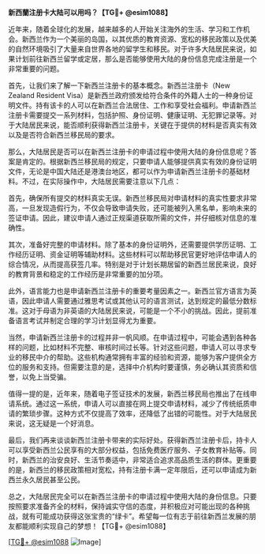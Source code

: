 **新西蘭注册卡大陆可以用吗？【TG💪+ @esim1088】**

近年来，随着全球化的发展，越来越多的人开始关注海外的生活、学习和工作机会。新西兰作为一个美丽的岛国，以其优质的教育资源、宽松的移民政策以及优美的自然环境吸引了大量来自世界各地的留学生和移民。对于许多大陆居民来说，如果计划前往新西兰留学或定居，那么是否能够使用大陆的身份信息完成注册是一个非常重要的问题。

首先，让我们来了解一下新西兰注册卡的基本概念。新西兰注册卡（New Zealand Resident Visa）是新西兰政府颁发给符合条件的外籍人士的一种身份证明文件。持有该卡的人可以在新西兰合法居住、工作和享受社会福利。申请新西兰注册卡需要提交一系列材料，包括护照、身份证明、健康证明、无犯罪记录等。对于大陆居民来说，能否顺利获得新西兰注册卡，关键在于提供的材料是否真实有效以及是否符合新西兰移民局的要求。

那么，大陆居民是否可以在新西兰注册卡的申请过程中使用大陆的身份信息呢？答案是肯定的。根据新西兰移民局的规定，只要申请人能够提供真实有效的身份证明文件，无论是中国大陆还是港澳台地区，都可以作为申请新西兰注册卡的基础材料。不过，在实际操作中，大陆居民需要注意以下几点：

首先，确保所有提交的材料真实无误。新西兰移民局对申请材料的真实性要求非常高，一旦发现造假行为，不仅会导致申请失败，还可能被列入黑名单，影响未来的签证申请。因此，建议申请人通过正规渠道获取所需的文件，并仔细核对信息的准确性。

其次，准备好完整的申请材料。除了基本的身份证明外，还需要提供学历证明、工作经历证明、资金证明等辅助材料。这些材料可以帮助移民官更好地评估申请人的综合情况，从而提高获签几率。特别是对于计划长期居留的新西兰居民来说，良好的教育背景和稳定的工作经历是非常重要的加分项。

此外，语言能力也是申请新西兰注册卡的重要考量因素之一。新西兰官方语言为英语，因此申请人需要通过雅思考试或其他认可的语言测试，达到规定的最低分数标准。这对于母语为非英语的大陆居民来说，可能是一个不小的挑战。因此，提前准备语言考试并制定合理的学习计划显得尤为重要。

当然，申请新西兰注册卡的过程并非一帆风顺。在申请过程中，可能会遇到各种各样的问题，比如材料不完整、审核时间过长等。针对这些问题，申请人可以寻求专业的移民中介的帮助。这些机构通常拥有丰富的经验和资源，能够为客户提供全方位的服务和支持。但需要注意的是，选择中介机构时要谨慎，务必确认其资质和信誉，以免上当受骗。

值得一提的是，近年来，随着电子签证技术的发展，新西兰移民局也推出了在线申请系统。通过这一系统，申请人可以直接在网上提交申请材料，减少了传统纸质申请的繁琐步骤。这种方式不仅提高了效率，还降低了出错的可能性。对于大陆居民来说，这无疑是一个好消息。

最后，我们再来谈谈新西兰注册卡带来的实际好处。获得新西兰注册卡后，持卡人可以享受新西兰公民享有的大部分权益，包括免费医疗服务、子女教育补贴等。同时，新西兰的治安良好、生活节奏适中，非常适合追求高品质生活的群体。更重要的是，新西兰的移民政策相对宽松，持有注册卡满一定年限后，还可以申请成为新西兰永久居民甚至公民。

总之，大陆居民完全可以在新西兰注册卡的申请过程中使用大陆的身份信息。只要按照要求准备齐全的材料，保持诚实守信的态度，并积极应对可能出现的各种挑战，就有可能成功获得这张宝贵的“绿卡”。希望每一位有志于前往新西兰发展的朋友都能顺利实现自己的梦想！【TG💪+ @esim1088】

[[TG💪+ @esim1088](https://t.me/s/esim1088) ![Image](https://i.postimg.cc/4NQfJmqS/Snipaste-2025-05-13-00-14-12.png)]